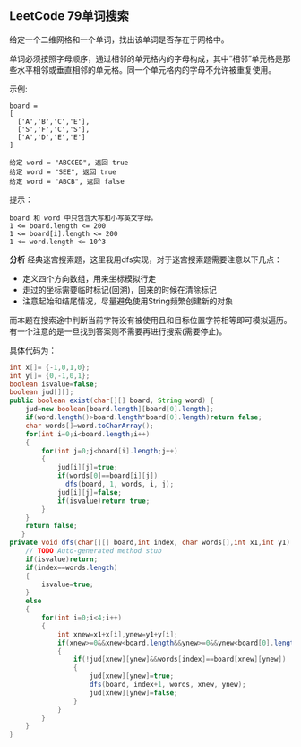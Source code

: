 ## LeetCode 79单词搜索
给定一个二维网格和一个单词，找出该单词是否存在于网格中。

单词必须按照字母顺序，通过相邻的单元格内的字母构成，其中“相邻”单元格是那些水平相邻或垂直相邻的单元格。同一个单元格内的字母不允许被重复使用。

示例:
```
board =
[
  ['A','B','C','E'],
  ['S','F','C','S'],
  ['A','D','E','E']
]

给定 word = "ABCCED", 返回 true
给定 word = "SEE", 返回 true
给定 word = "ABCB", 返回 false
```

提示：
```
board 和 word 中只包含大写和小写英文字母。
1 <= board.length <= 200
1 <= board[i].length <= 200
1 <= word.length <= 10^3
```
**分析**
经典迷宫搜索题，这里我用dfs实现，对于迷宫搜索题需要注意以下几点：
- 定义四个方向数组，用来坐标模拟行走
- 走过的坐标需要临时标记(回溯)，回来的时候在清除标记
- 注意起始和结尾情况，尽量避免使用String频繁创建新的对象

而本题在搜索途中判断当前字符没有被使用且和目标位置字符相等即可模拟遍历。有一个注意的是一旦找到答案则不需要再进行搜索(需要停止)。

具体代码为：

```java
int x[]= {-1,0,1,0};
int y[]= {0,-1,0,1};
boolean isvalue=false;
boolean jud[][];
public boolean exist(char[][] board, String word) {
	jud=new boolean[board.length][board[0].length];
	if(word.length()>board.length*board[0].length)return false;
	char words[]=word.toCharArray();
	for(int i=0;i<board.length;i++)
	{
		for(int j=0;j<board[i].length;j++)
		{
			jud[i][j]=true;
			if(words[0]==board[i][j])
			  dfs(board, 1, words, i, j);
			jud[i][j]=false;
			if(isvalue)return true;
		}
	}	
	return false;
   }
private void dfs(char[][] board,int index, char words[],int x1,int y1) {
	// TODO Auto-generated method stub
	if(isvalue)return;
	if(index==words.length)
	{
		isvalue=true;
	}
	else 
	{
		for(int i=0;i<4;i++)
		{
			int xnew=x1+x[i],ynew=y1+y[i];
			if(xnew>=0&&xnew<board.length&&ynew>=0&&ynew<board[0].length)
			{
				if(!jud[xnew][ynew]&&words[index]==board[xnew][ynew])
				{
					jud[xnew][ynew]=true;
					dfs(board, index+1, words, xnew, ynew);
					jud[xnew][ynew]=false;
				}
			}
		}
	}
}
```